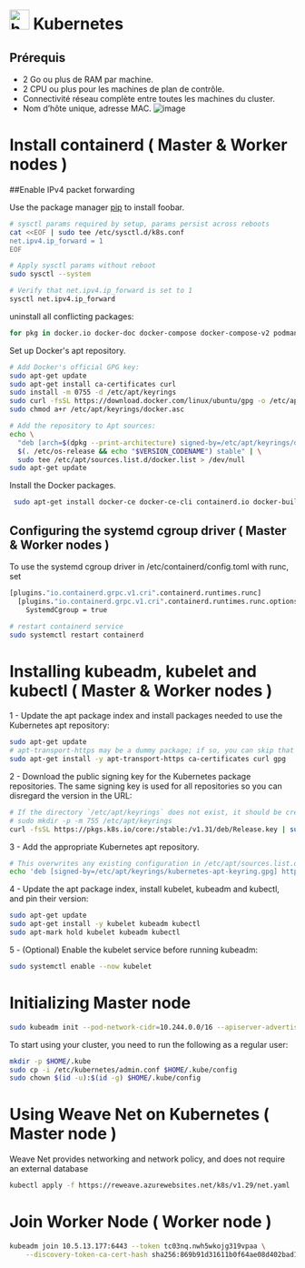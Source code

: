  #   <img src="https://github.com/user-attachments/assets/d567506b-5944-4e20-9517-0cd22e0e2769" width="35" title="hover text"> Kubernetes 

## Prérequis

* 2 Go ou plus de RAM par machine. 
* 2 CPU ou plus pour les machines de plan de contrôle.
* Connectivité réseau complète entre toutes les machines du cluster.
* Nom d’hôte unique, adresse MAC.
 ![image](https://github.com/user-attachments/assets/8489d10c-e6b3-4f0a-b088-78c4965b43fa)

# Install containerd ( Master & Worker nodes )
##Enable IPv4 packet forwarding 


Use the package manager [pip](https://pip.pypa.io/en/stable/) to install foobar.

```bash
# sysctl params required by setup, params persist across reboots
cat <<EOF | sudo tee /etc/sysctl.d/k8s.conf
net.ipv4.ip_forward = 1
EOF

# Apply sysctl params without reboot
sudo sysctl --system

# Verify that net.ipv4.ip_forward is set to 1
sysctl net.ipv4.ip_forward
```
uninstall all conflicting packages:
```bash
for pkg in docker.io docker-doc docker-compose docker-compose-v2 podman-docker containerd runc; do sudo apt-get remove $pkg; done
```
Set up Docker's apt repository.
```bash
# Add Docker's official GPG key:
sudo apt-get update
sudo apt-get install ca-certificates curl
sudo install -m 0755 -d /etc/apt/keyrings
sudo curl -fsSL https://download.docker.com/linux/ubuntu/gpg -o /etc/apt/keyrings/docker.asc
sudo chmod a+r /etc/apt/keyrings/docker.asc

# Add the repository to Apt sources:
echo \
  "deb [arch=$(dpkg --print-architecture) signed-by=/etc/apt/keyrings/docker.asc] https://download.docker.com/linux/ubuntu \
  $(. /etc/os-release && echo "$VERSION_CODENAME") stable" | \
  sudo tee /etc/apt/sources.list.d/docker.list > /dev/null
sudo apt-get update
```
Install the Docker packages.
```bash
 sudo apt-get install docker-ce docker-ce-cli containerd.io docker-buildx-plugin docker-compose-plugin
```

## Configuring the systemd cgroup driver ( Master & Worker nodes )
To use the systemd cgroup driver in /etc/containerd/config.toml with runc, set
```bash
[plugins."io.containerd.grpc.v1.cri".containerd.runtimes.runc]
  [plugins."io.containerd.grpc.v1.cri".containerd.runtimes.runc.options]
    SystemdCgroup = true
```
```bash
# restart containerd service
sudo systemctl restart containerd
```
# Installing kubeadm, kubelet and kubectl  ( Master & Worker nodes )

1 - Update the apt package index and install packages needed to use the Kubernetes apt repository:
```bash
sudo apt-get update
# apt-transport-https may be a dummy package; if so, you can skip that package
sudo apt-get install -y apt-transport-https ca-certificates curl gpg
```
2 - Download the public signing key for the Kubernetes package repositories. The same signing key is used for all repositories so you can disregard the version in the URL:
```bash
# If the directory `/etc/apt/keyrings` does not exist, it should be created before the curl command, read the note below.
# sudo mkdir -p -m 755 /etc/apt/keyrings
curl -fsSL https://pkgs.k8s.io/core:/stable:/v1.31/deb/Release.key | sudo gpg --dearmor -o /etc/apt/keyrings/kubernetes-apt-keyring.gpg
```
3 - Add the appropriate Kubernetes apt repository.
```bash
# This overwrites any existing configuration in /etc/apt/sources.list.d/kubernetes.list
echo 'deb [signed-by=/etc/apt/keyrings/kubernetes-apt-keyring.gpg] https://pkgs.k8s.io/core:/stable:/v1.31/deb/ /' | sudo tee /etc/apt/sources.list.d/kubernetes.list
```
4 - Update the apt package index, install kubelet, kubeadm and kubectl, and pin their version:
```bash
sudo apt-get update
sudo apt-get install -y kubelet kubeadm kubectl
sudo apt-mark hold kubelet kubeadm kubectl
```
5 - (Optional) Enable the kubelet service before running kubeadm:
```bash
sudo systemctl enable --now kubelet
```
# Initializing Master node
```bash
sudo kubeadm init --pod-network-cidr=10.244.0.0/16 --apiserver-advertise-address=10.5.13.177
```
To start using your cluster, you need to run the following as a regular user:
```bash
mkdir -p $HOME/.kube
sudo cp -i /etc/kubernetes/admin.conf $HOME/.kube/config
sudo chown $(id -u):$(id -g) $HOME/.kube/config
```
# Using Weave Net on Kubernetes ( Master node )
Weave Net provides networking and network policy, and does not require an external database
```bash
kubectl apply -f https://reweave.azurewebsites.net/k8s/v1.29/net.yaml
```
# Join Worker Node ( Worker node )

```bash
kubeadm join 10.5.13.177:6443 --token tc03nq.nwh5wkojg319vpaa \
	--discovery-token-ca-cert-hash sha256:869b91d31611b0f64ae08d402bad1a5be636b8cfd5b98997381bdb408bd1a1d5
```
